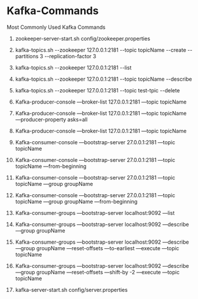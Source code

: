 # Kafka-Commands

Most Commonly Used Kafka Commands

1. zookeeper-server-start.sh config/zookeeper.properties

2. kafka-topics.sh --zookeeper 127.0.0.1:2181 --topic topicName --create --partitions 3 --replication-factor 3

3. kafka-topics.sh --zookeeper 127.0.0.1:2181 --list

4. kafka-topics.sh --zookeeper 127.0.0.1:2181 --topic topicName --describe

5. kafka-topics.sh --zookeeper 127.0.0.1:2181 --topic test-tpic --delete

5. Kafka-producer-console —broker-list 127.0.0.1:2181 —topic topicName

6. Kafka-producer-console —broker-list 127.0.0.1:2181 —topic topicName —producer-property asks=all

7. Kafka-producer-console —broker-list 127.0.0.1:2181 —topic topicName

8. Kafka-consumer-console —bootstrap-server 27.0.0.1:2181 —topic topicName

9. Kafka-consumer-console —bootstrap-server 27.0.0.1:2181 —topic topicName —from-beginning

10. Kafka-consumer-console —bootstrap-server 27.0.0.1:2181 —topic topicName —group groupName

11. Kafka-consumer-console —bootstrap-server 27.0.0.1:2181 —topic topicName —group groupName —from-beginning

12. Kafka-consumer-groups —bootstrap-server localhost:9092 —list

13. Kafka-consumer-groups —bootstrap-server localhost:9092 —describe —group groupName

14. Kafka-consumer-groups —bootstrap-server localhost:9092 —describe —group groupName —reset-offsets —to-earliest —execute —topic topicName

15. Kafka-consumer-groups —bootstrap-server localhost:9092 —describe —group groupName —reset-offsets —shift-by -2 —execute —topic topicName

16. kafka-server-start.sh config/server.properties
